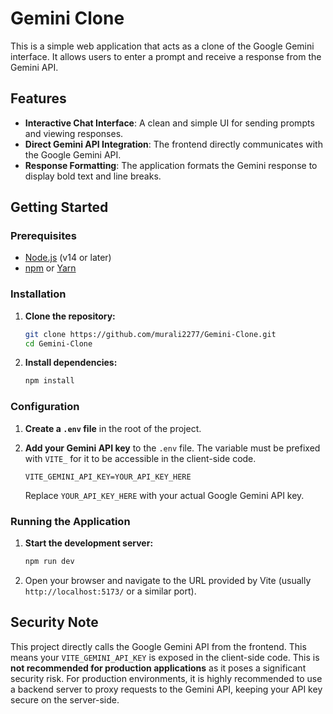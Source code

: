 # Gemini Clone

This is a simple web application that acts as a clone of the Google Gemini interface. It allows users to enter a prompt and receive a response from the Gemini API.

## Features

*   **Interactive Chat Interface**: A clean and simple UI for sending prompts and viewing responses.
*   **Direct Gemini API Integration**: The frontend directly communicates with the Google Gemini API.
*   **Response Formatting**: The application formats the Gemini response to display bold text and line breaks.

## Getting Started

### Prerequisites

*   [Node.js](https://nodejs.org/) (v14 or later)
*   [npm](https://www.npmjs.com/) or [Yarn](https://yarnpkg.com/)

### Installation

1.  **Clone the repository:**
    ```bash
    git clone https://github.com/murali2277/Gemini-Clone.git
    cd Gemini-Clone
    ```

2.  **Install dependencies:**
    ```bash
    npm install
    ```

### Configuration

1.  **Create a `.env` file** in the root of the project.

2.  **Add your Gemini API key** to the `.env` file. The variable must be prefixed with `VITE_` for it to be accessible in the client-side code.
    ```
    VITE_GEMINI_API_KEY=YOUR_API_KEY_HERE
    ```
    Replace `YOUR_API_KEY_HERE` with your actual Google Gemini API key.

### Running the Application

1.  **Start the development server:**
    ```bash
    npm run dev
    ```

2.  Open your browser and navigate to the URL provided by Vite (usually `http://localhost:5173/` or a similar port).

## Security Note

This project directly calls the Google Gemini API from the frontend. This means your `VITE_GEMINI_API_KEY` is exposed in the client-side code. This is **not recommended for production applications** as it poses a significant security risk. For production environments, it is highly recommended to use a backend server to proxy requests to the Gemini API, keeping your API key secure on the server-side.
